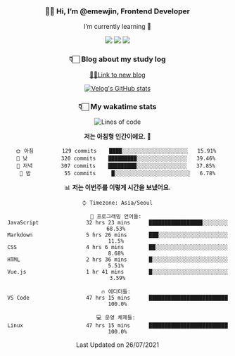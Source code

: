 <div align='center'>
  
### 👋🏻 Hi, I’m @emewjin, Frontend Developer 
I’m currently learning 🌱 
    
  <img src="https://img.shields.io/badge/javascript-F7DF1E?style=for-the-badge&logo=javascript&logoColor=black"/>
  <img src="https://img.shields.io/badge/react.js-61DAFB?style=for-the-badge&logo=react&logoColor=black"/>
    <img src="https://img.shields.io/badge/vue.js-4FC08D?style=for-the-badge&logo=vue.js&logoColor=white"/>

### 👇🏻 Blog about my study log
  [🏃🏻Link to new blog](https://emewjin.github.io/)  
  
 [![Velog's GitHub stats](https://velog-readme-stats.vercel.app/api?name=1703979&tag=javascript)](https://github.com/eungyeole/velog-readme-stats)


### 👇🏻 My wakatime stats  
  
<!--START_SECTION:waka-->
![Lines of code](https://img.shields.io/badge/%EC%A0%80%EB%8A%94%20%EC%97%AC%ED%83%9C%EA%B9%8C%EC%A7%80%20-69215%20%EC%A4%84%EC%9D%98%20%EC%BD%94%EB%93%9C%EB%A5%BC%20%EC%9E%91%EC%84%B1%ED%96%88%EC%96%B4%EC%9A%94.-blue)

**저는 아침형 인간이에요. 🐤** 

```text
🌞 아침         129 commits    ████░░░░░░░░░░░░░░░░░░░░░   15.91% 
🌆 낮　         320 commits    █████████░░░░░░░░░░░░░░░░   39.46% 
🌃 저녁         307 commits    █████████░░░░░░░░░░░░░░░░   37.85% 
🌙 밤　         55 commits     █░░░░░░░░░░░░░░░░░░░░░░░░   6.78%

```


📊 **저는 이번주를 이렇게 시간을 보냈어요.** 

```text
⌚︎ Timezone: Asia/Seoul

💬 프로그래밍 언어들: 
JavaScript               32 hrs 23 mins      █████████████████░░░░░░░░   68.53% 
Markdown                 5 hrs 26 mins       ███░░░░░░░░░░░░░░░░░░░░░░   11.5% 
CSS                      4 hrs 6 mins        ██░░░░░░░░░░░░░░░░░░░░░░░   8.68% 
HTML                     2 hrs 36 mins       █░░░░░░░░░░░░░░░░░░░░░░░░   5.51% 
Vue.js                   1 hr 41 mins        █░░░░░░░░░░░░░░░░░░░░░░░░   3.59%

🔥 에디터들: 
VS Code                  47 hrs 15 mins      █████████████████████████   100.0%

💻 운영 체제들: 
Linux                    47 hrs 15 mins      █████████████████████████   100.0%

```


 Last Updated on 26/07/2021
<!--END_SECTION:waka-->
 </div>
<!---
Emewjin/Emewjin is a ✨ special ✨ repository because its `README.md` (this file) appears on your GitHub profile.
You can click the Preview link to take a look at your changes.
--->
